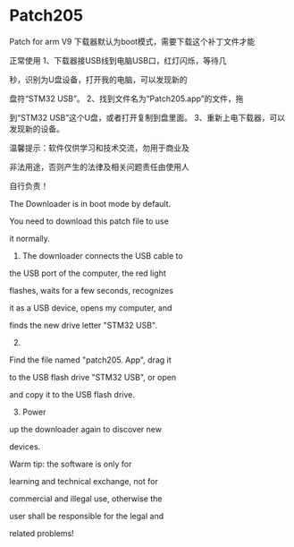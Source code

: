 # Patch205
Patch for arm V9
下载器默认为boot模式，需要下载这个补丁文件才能

正常使用
1、下载器接USB线到电脑USB口，红灯闪烁，等待几

秒，识别为U盘设备，打开我的电脑，可以发现新的

盘符“STM32 USB”。
2、找到文件名为“Patch205.app”的文件，拖

到“STM32 USB”这个U盘，或者打开复制到盘里面。
3、重新上电下载器，可以发现新的设备。

温馨提示：软件仅供学习和技术交流，勿用于商业及

非法用途，否则产生的法律及相关问题责任由使用人

自行负责！

The Downloader is in boot mode by default. 

You need to download this patch file to use 

it normally.
1. The downloader connects the USB cable to 

the USB port of the computer, the red light 

flashes, waits for a few seconds, recognizes 

it as a USB device, opens my computer, and 

finds the new drive letter "STM32 USB".

2. 

Find the file named "patch205. App", drag it 

to the USB flash drive "STM32 USB", or open 

and copy it to the USB flash drive.

3. Power 

up the downloader again to discover new 

devices.



Warm tip: the software is only for 

learning and technical exchange, not for 

commercial and illegal use, otherwise the 

user shall be responsible for the legal and 

related problems!
